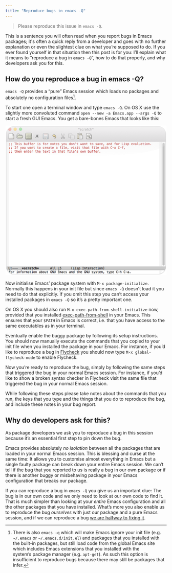 ```yaml
---
title: "Reproduce bugs in emacs -Q"
---
```


> Please reproduce this issue in `emacs -Q`.

This is a sentence you will often read when you report bugs in Emacs packages;
it's often a quick reply from a developer and goes with no further explanation
or even the slightest clue on what you’re supposed to do.  If you ever found
yourself in that situation then this post is for you: I’ll explain what it means
to “reproduce a bug in `emacs -Q`”, how to do that properly, and why developers
ask you for this.

<!--more-->

## How do you reproduce a bug in emacs -Q? ##

`emacs -Q` provides a “pure” Emacs session which loads no packages and
absolutely no configuration files[^fn-1].

To start one open a terminal window and type `emacs -Q`.  On OS X use the
slightly more convoluted command `open --new -a Emacs.app --args -Q` to start a
fresh GUI Emacs.  You get a bare-bones Emacs that looks like this:

![Bare-bones emacs -Q](../../images/emacs-Q.png)

Now initialise Emacs’ package system with `M-x package-initialize`.  Normally
this happens in your init file but since `emacs -Q` doesn’t load it you need to
do that explicitly.  If you omit this step you can’t access your installed
packages in `emacs -Q` so it’s a pretty important one.

On OS X you should also run `M-x exec-path-from-shell-initialize` now, provided
that you installed [exec-path-from-shell][] in your Emacs.  This ensures that
your `$PATH` in Emacs is correct, i.e. that you have access to the same
executables as in your terminal.

Eventually enable the buggy package by following its setup instructions. You
should now manually execute the commands that you copied to your init file when
you installed the package in your Emacs.  For instance, if you’d like to
reproduce a bug in [Flycheck][] you should now type `M-x global-flycheck-mode`
to enable Flycheck.

Now you’re ready to reproduce the bug, simply by following the same steps that
triggered the bug in your normal Emacs session.  For instance, if you’d like to
show a broken syntax checker in Flycheck visit the same file that triggered the
bug in your normal Emacs session.

While following these steps please take notes about the commands that you run,
the keys that you type and the things that you do to reproduce the bug, and
include these notes in your bug report.

## Why do developers ask for this? ##

As package developers we ask you to reproduce a bug in this session because
it’s an essential first step to pin down the bug.

Emacs provides absolutely *no isolation* between all the packages that are
loaded in your normal Emacs session.  This is blessing and curse at the same
time: It allows you to customise almost everything in Emacs but a single faulty
package can break down your entire Emacs session.  We can’t tell if the bug that
you reported to us is really a bug in our own package or if there is another
buggy or misbehaving package in your Emacs configuration that breaks our
package.

If you can reproduce a bug in `emacs -Q` you give us an important clue: The bug
is in our own code and we only need to look at our own code to find it.  That is
much simpler than looking at your *entire* Emacs configuration and all the other
packages that you have installed.  What’s more you also enable us to reproduce
the bug *ourselves* with just our package and a pure Emacs session, and if we
can reproduce a bug [we are halfway to fixing it][good-reports].

[good-reports]: http://geoff.greer.fm/2015/08/15/how-to-write-good-bug-reports/
[exec-path-from-shell]: https://github.com/purcell/exec-path-from-shell
[flycheck]: http://www.flycheck.org

[^fn-1]: There is also `emacs -q` which will make Emacs ignore your init file
    (e.g. `~/.emacs` or `~/.emacs.d/init.el`) and packages that you installed
    with the built-in packages, but still load code from the global Emacs site
    which includes Emacs extensions that you installed with the
    system’s package manager (e.g. `apt-get`).  As such this option is
    insufficient to reproduce bugs because there may still be packages that
    infer.
